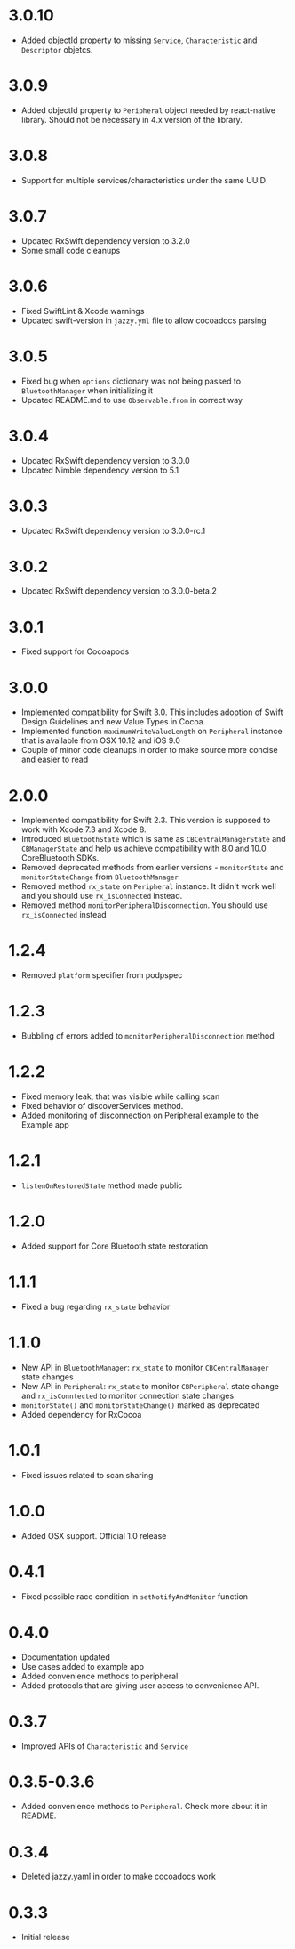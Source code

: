 # 3.0.10
- Added objectId property to missing `Service`, `Characteristic` and `Descriptor` objetcs.

# 3.0.9
- Added objectId property to `Peripheral` object needed by react-native library. Should not be necessary in 4.x version of the library. 

# 3.0.8
- Support for multiple services/characteristics under the same UUID

# 3.0.7
- Updated RxSwift dependency version to 3.2.0
- Some small code cleanups

# 3.0.6
- Fixed SwiftLint & Xcode warnings
- Updated swift-version in `jazzy.yml` file to allow cocoadocs parsing

# 3.0.5
- Fixed bug when `options` dictionary was not being passed to `BluetoothManager` when initializing it
- Updated README.md to use `Observable.from` in correct way

# 3.0.4
- Updated RxSwift dependency version to 3.0.0
- Updated Nimble dependency version to 5.1

# 3.0.3
- Updated RxSwift dependency version to 3.0.0-rc.1

# 3.0.2
- Updated RxSwift dependency version to 3.0.0-beta.2

# 3.0.1
- Fixed support for Cocoapods

# 3.0.0
- Implemented compatibility for Swift 3.0. This includes adoption of Swift Design Guidelines and new Value Types in Cocoa.
- Implemented function `maximumWriteValueLength` on `Peripheral` instance that is available from OSX 10.12 and iOS 9.0
- Couple of minor code cleanups in order to make source more concise and easier to read

# 2.0.0
- Implemented compatibility for Swift 2.3. This version is supposed to work with Xcode 7.3 and Xcode 8.
- Introduced `BluetoothState` which is same as `CBCentralManagerState` and `CBManagerState` and help us achieve compatibility with 8.0 and 10.0 CoreBluetooth SDKs.
- Removed deprecated methods from earlier versions - `monitorState` and `monitorStateChange` from `BluetoothManager`
- Removed method `rx_state` on `Peripheral` instance. It didn't work well and you should use `rx_isConnected` instead.
- Removed method `monitorPeripheralDisconnection`. You should use `rx_isConnected` instead

# 1.2.4
- Removed `platform` specifier from podpspec

# 1.2.3
- Bubbling of errors added to `monitorPeripheralDisconnection` method

# 1.2.2
- Fixed memory leak, that was visible while calling scan
- Fixed behavior of discoverServices method.
- Added monitoring of disconnection on Peripheral example to the Example app
# 1.2.1 
- `listenOnRestoredState` method made public

# 1.2.0
- Added support for Core Bluetooth state restoration

# 1.1.1
- Fixed a bug regarding `rx_state` behavior

# 1.1.0

- New API in `BluetoothManager`: `rx_state` to monitor `CBCentralManager` state changes
- New API in `Peripheral`: `rx_state` to monitor `CBPeripheral` state change and `rx_isConntected` to monitor connection state changes
- `monitorState()` and `monitorStateChange()` marked as deprecated
- Added dependency for RxCocoa

# 1.0.1


- Fixed issues related to scan sharing


# 1.0.0


- Added OSX support. Official 1.0 release


# 0.4.1


- Fixed possible race condition in `setNotifyAndMonitor` function


# 0.4.0

- Documentation updated
- Use cases added to example app
- Added convenience methods to peripheral
- Added protocols that are giving user access to convenience API.


# 0.3.7


- Improved APIs of `Characteristic` and `Service`


# 0.3.5-0.3.6

- Added convenience methods to `Peripheral`. Check more about it in README.

# 0.3.4

- Deleted jazzy.yaml in order to make cocoadocs work

# 0.3.3
- Initial release
